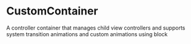 # CustomContainer
A controller container that manages child view controllers and supports system transition animations and custom animations using block
